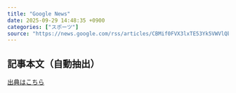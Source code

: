 ```yaml
---
title: "Google News"
date: 2025-09-29 14:48:35 +0900
categories: ["スポーツ"]
source: "https://news.google.com/rss/articles/CBMif0FVX3lxTE53Yk5VWVlQbE9IUUYydVZuZndKeFdpcUl6RGpwcmlacTQ3enQ4Uy1wWW1hdWQtaHphaS1rTVZIenIzT2R1bGo2QjlCT2JpRmxTaEVhcHVqNGpSc0tsT3k0TFlTWG5Va3MtdEc3NjVDSnRMbFoxRTg5SzJXUXpqanM?oc=5"
---
```


## 記事本文（自動抽出）
<body class="y0K44d EA71Tc" id="readabilityBody"></body>

[出典はこちら](https://news.google.com/rss/articles/CBMif0FVX3lxTE53Yk5VWVlQbE9IUUYydVZuZndKeFdpcUl6RGpwcmlacTQ3enQ4Uy1wWW1hdWQtaHphaS1rTVZIenIzT2R1bGo2QjlCT2JpRmxTaEVhcHVqNGpSc0tsT3k0TFlTWG5Va3MtdEc3NjVDSnRMbFoxRTg5SzJXUXpqanM?oc=5)
